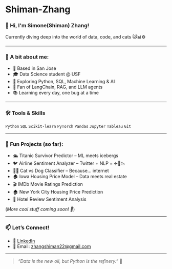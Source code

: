 # Shiman-Zhang
### 👋 Hi, I'm Simone(Shiman) Zhang!
Currently diving deep into the world of data, code, and cats 🐱📊⚙️

---

### 🧠 A bit about me:

- 📍 Based in San Jose
- 🎓 Data Science student @ USF
- 🧪 Exploring Python, SQL, Machine Learning & AI
- 🤖 Fan of LangChain, RAG, and LLM agents
- 📚 Learning every day, one bug at a time

---

### 🛠️ Tools & Skills

`Python` `SQL` `Scikit-learn` `PyTorch` `Pandas` `Jupyter` `Tableau` `Git` 

---

### 🚀 Fun Projects (so far):

- 🛳️ Titanic Survivor Predictor – ML meets icebergs
- 🐦 Airline Sentiment Analyzer – Twitter + NLP = ✈️💬📉
- 🐶🐱 Cat vs Dog Classifier – Because... internet
- 🏠 Iowa Housing Price Model – Data meets real estate
- 🎬 IMDb Movie Ratings Prediction
- 🏠 New York City Housing Price Prediction
- 🏨 Hotel Review Sentiment Analysis

(*More cool stuff coming soon! 🚧*)

---

### 📫 Let’s Connect!
- 💼 [LinkedIn](www.linkedin.com/in/shiman-zhang-b65178293/)
- 📧 Email: [zhangshiman22@gmail.com](zhangshiman22@gmail.com)

---

> *“Data is the new oil, but Python is the refinery.”* 🐍  
